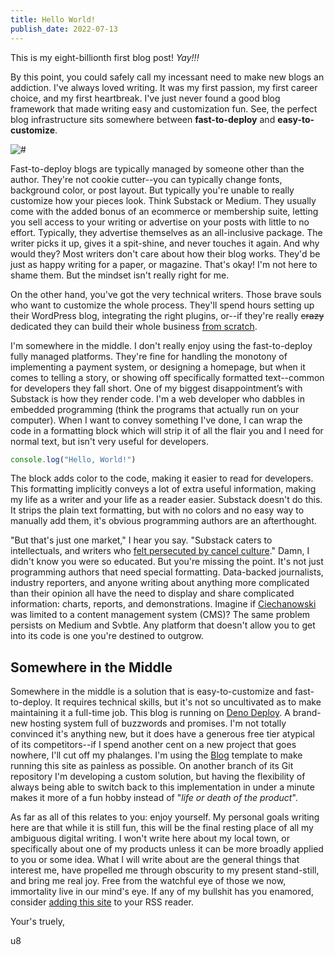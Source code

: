 ```yaml
---
title: Hello World!
publish_date: 2022-07-13
---
```


This is my eight-billionth first blog post! *Yay!!!*

By this point, you could safely call my incessant need to make new blogs an addiction. I've always loved writing. It was my first passion, my first career choice, and my first heartbreak. I've just never found a good blog framework that made writing easy and customization fun. See, the perfect blog infrastructure sits somewhere between **fast-to-deploy** and **easy-to-customize**.

![#](/hello_world_1.jpeg)


Fast-to-deploy blogs are typically managed by someone other than the author. They're not cookie cutter--you can typically change fonts, background color, or post layout. But typically you're unable to really customize how your pieces look. Think Substack or Medium. They usually come with the added bonus of an ecommerce or membership suite, letting you sell access to your writing or advertise on your posts with little to no effort. Typically, they advertise themselves as an all-inclusive package. The writer picks it up, gives it a spit-shine, and never touches it again. And why would they? Most writers don't care about how their blog works. They'd be just as happy writing for a paper, or magazine. That's okay! I'm not here to shame them. But the mindset isn't really right for me.

On the other hand, you've got the very technical writers. Those brave souls who want to customize the whole process. They'll spend hours setting up their WordPress blog, integrating the right plugins, or--if they're really <s>crazy</s> dedicated they can build their whole business [from scratch](https://stratechery.com/).

I'm somewhere in the middle. I don't really enjoy using the fast-to-deploy fully managed platforms. They're fine for handling the monotony of implementing a payment system, or designing a homepage, but when it comes to telling a story, or showing off specifically formatted text--common for developers they fall short. One of my biggest disappointment’s with Substack is how they render code. I'm a web developer who dabbles in embedded programming (think the programs that actually run on your computer). When I want to convey something I've done, I can wrap the code in a formatting block which will strip it of all the flair you and I need for normal text, but isn't very useful for developers.

```js
console.log("Hello, World!")
```

The block adds color to the code, making it easier to read for developers. This formatting implicitly conveys a lot of extra useful information, making my life as a writer and your life as a reader easier. Substack doesn't do this. It strips the plain text formatting, but with no colors and no easy way to manually add them, it's obvious programming authors are an afterthought. 

<!-- add image of substack code -->

"But that's just one market," I hear you say. "Substack caters to intellectuals, and writers who [felt persecuted by cancel culture](https://www.theguardian.com/commentisfree/2020/nov/17/substack-media-platform-publishing)." Damn, I didn't know you were so educated. But you're missing the point. It's not just programming authors that need special formatting. Data-backed journalists, industry reporters, and anyone writing about anything more complicated than their opinion all have the need to display and share complicated information: charts, reports, and demonstrations. Imagine if [Ciechanowski](https://ciechanow.ski/mechanical-watch/) was limited to a content management system (CMS)? The same problem persists on Medium and Svbtle. Any platform that doesn't allow you to get into its code is one you're destined to outgrow. 

## Somewhere in the Middle

Somewhere in the middle is a solution that is easy-to-customize and fast-to-deploy. It requires technical skills, but it's not so uncultivated as to make maintaining it a full-time job. This blog is running on [Deno Deploy](https://deno.com/deploy). A brand-new hosting system full of buzzwords and promises. I'm not totally convinced it's anything new, but it does have a generous free tier atypical of its competitors--if I spend another cent on a new project that goes nowhere, I'll cut off my phalanges. I'm using the [Blog](https://deno.land/x/blog@0.4.1) template to make running this site as painless as possible. On another branch of its Git repository I'm developing a custom solution, but having the flexibility of always being able to switch back to this implementation in under a minute makes it more of a fun hobby instead of "*life or death of the product*".

As far as all of this relates to you: enjoy yourself. My personal goals writing here are that while it is still fun, this will be the final resting place of all my ambiguous digital writing. I won't write here about my local town, or specifically about one of my products unless it can be more broadly applied to you or some idea. What I will write about are the general things that interest me, have propelled me through obscurity to my present stand-still, and bring me real joy. Free from the watchful eye of those we now, immortality live in our mind's eye. If any of my bullshit has you enamored, consider [adding this site](https://bottle.quest/feed) to your RSS reader.

Your's truely,

u8
